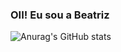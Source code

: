 ### OII! Eu sou a Beatriz

<!--
**beatrizborges1/beatrizborges1** is a ✨ _special_ ✨ repository because its `README.md` (this file) appears on your GitHub profile.

Here are some ideas to get you started:

- 🔭 Estudando para ser dev front-end 
- 😄 Pronouns: ela/dela

-->
![Anurag's GitHub stats](https://github-readme-stats.vercel.app/api?username=beatrizborges1&show_icons=false&theme=radical)

